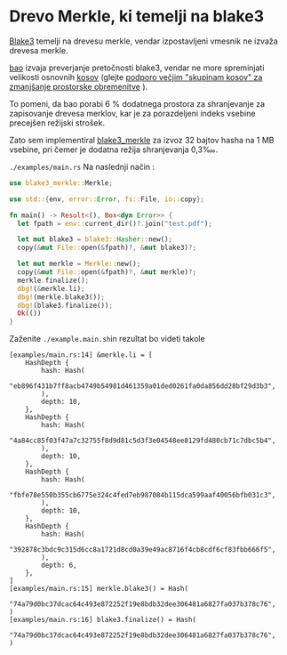 # Drevo Merkle, ki temelji na blake3

[Blake3](https://github.com/BLAKE3-team/BLAKE3) temelji na drevesu merkle, vendar izpostavljeni vmesnik ne izvaža drevesa merkle.

[bao](https://github.com/oconnor663/bao) izvaja preverjanje pretočnosti blake3, vendar ne more spreminjati velikosti osnovnih [kosov](https://github.com/oconnor663/bao/issues/34) (glejte [podporo večjim "skupinam kosov" za zmanjšanje prostorske obremenitve](https://github.com/oconnor663/bao/issues/34) ).

To pomeni, da bao porabi 6 % dodatnega prostora za shranjevanje za zapisovanje drevesa merklov, kar je za porazdeljeni indeks vsebine precejšen režijski strošek.

Zato sem implementiral [blake3_merkle](https://github.com/rmw-lib/blake3_merkle) za izvoz 32 bajtov hasha na 1 MB vsebine, pri čemer je dodatna režija shranjevanja 0,3‱.

`./examples/main.rs` Na naslednji način :

```rust
use blake3_merkle::Merkle;

use std::{env, error::Error, fs::File, io::copy};

fn main() -> Result<(), Box<dyn Error>> {
  let fpath = env::current_dir()?.join("test.pdf");

  let mut blake3 = blake3::Hasher::new();
  copy(&mut File::open(&fpath)?, &mut blake3)?;

  let mut merkle = Merkle::new();
  copy(&mut File::open(&fpath)?, &mut merkle)?;
  merkle.finalize();
  dbg!(&merkle.li);
  dbg!(merkle.blake3());
  dbg!(blake3.finalize());
  Ok(())
}
```

Zaženite `./example.main.sh`in rezultat bo videti takole

```
[examples/main.rs:14] &merkle.li = [
    HashDepth {
        hash: Hash(
            "eb896f431b7ff8acb4749b54981d461359a01ded0261fa0da856dd28bf29d3b3",
        ),
        depth: 10,
    },
    HashDepth {
        hash: Hash(
            "4a84cc85f03f47a7c32755f8d9d81c5d3f3e04548ee8129fd480cb71c7dbc5b4",
        ),
        depth: 10,
    },
    HashDepth {
        hash: Hash(
            "fbfe78e550b355cb6775e324c4fed7eb987084b115dca599aaf40056bfb031c3",
        ),
        depth: 10,
    },
    HashDepth {
        hash: Hash(
            "392878c3bdc9c315d6cc8a1721d8cd0a39e49ac8716f4cb8cdf6cf83fbb666f5",
        ),
        depth: 6,
    },
]
[examples/main.rs:15] merkle.blake3() = Hash(
    "74a79d0bc37dcac64c493e872252f19e8bdb32dee306481a6827fa037b378c76",
)
[examples/main.rs:16] blake3.finalize() = Hash(
    "74a79d0bc37dcac64c493e872252f19e8bdb32dee306481a6827fa037b378c76",
)
```